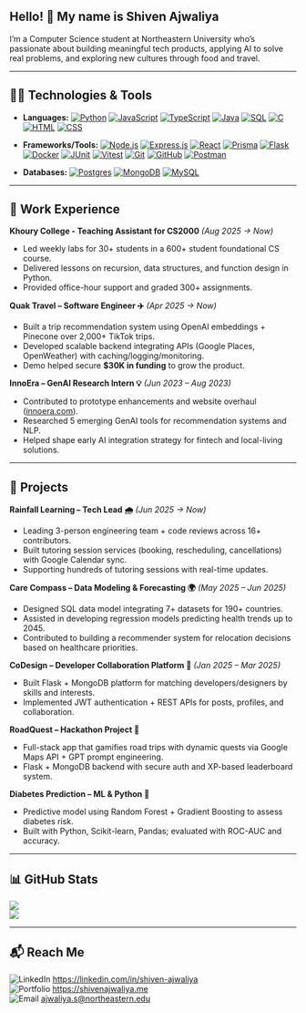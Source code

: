 ## Hello! 👋 My name is Shiven Ajwaliya  

I’m a Computer Science student at Northeastern University who’s passionate about building meaningful tech products, applying AI to solve real problems, and exploring new cultures through food and travel.  

---

## 🧑‍💻 Technologies & Tools  
- **Languages:** [![Python](https://img.shields.io/badge/Python-3776AB?logo=python&logoColor=fff)](#) [![JavaScript](https://img.shields.io/badge/JavaScript-F7DF1E?logo=javascript&logoColor=000)](#) [![TypeScript](https://img.shields.io/badge/TypeScript-3178C6?logo=typescript&logoColor=fff)](#) [![Java](https://img.shields.io/badge/Java-%23ED8B00.svg?logo=openjdk&logoColor=white)](#) [![SQL](https://img.shields.io/badge/SQL-336791?logo=postgresql&logoColor=fff)](#) [![C](https://img.shields.io/badge/C-00599C?logo=c&logoColor=white)](#) [![HTML](https://img.shields.io/badge/HTML-%23E34F26.svg?logo=html5&logoColor=white)](#) 
 [![CSS](https://img.shields.io/badge/CSS-639?logo=css&logoColor=fff)](#)
  
- **Frameworks/Tools:** [![Node.js](https://img.shields.io/badge/Node.js-6DA55F?logo=node.js&logoColor=white)](#) [![Express.js](https://img.shields.io/badge/Express.js-%23404d59.svg?logo=express&logoColor=%2361DAFB)](#) [![React](https://img.shields.io/badge/React-%2320232a.svg?logo=react&logoColor=%2361DAFB)](#) [![Prisma](https://img.shields.io/badge/Prisma-2D3748?logo=prisma&logoColor=white)](#) [![Flask](https://img.shields.io/badge/Flask-000?logo=flask&logoColor=fff)](#) [![Docker](https://img.shields.io/badge/Docker-2496ED?logo=docker&logoColor=fff)](#) [![JUnit](https://img.shields.io/badge/JUnit-C21325?logo=junit5&logoColor=fff)](#) [![Vitest](https://img.shields.io/badge/Vitest-6E9F18?logo=vitest&logoColor=fff)](#) [![Git](https://img.shields.io/badge/Git-F05032?logo=git&logoColor=fff)](#) [![GitHub](https://img.shields.io/badge/GitHub-%23121011.svg?logo=github&logoColor=white)](#)
 [![Postman](https://img.shields.io/badge/Postman-FF6C37?logo=postman&logoColor=white)](#)
- **Databases:** [![Postgres](https://img.shields.io/badge/Postgres-%23316192.svg?logo=postgresql&logoColor=white)](#) [![MongoDB](https://img.shields.io/badge/MongoDB-%234ea94b.svg?logo=mongodb&logoColor=white)](#) [![MySQL](https://img.shields.io/badge/MySQL-4479A1?logo=mysql&logoColor=fff)](#)

---

## 💼 Work Experience  

**Khoury College - Teaching Assistant for CS2000** *(Aug 2025 → Now)*  
- Led weekly labs for 30+ students in a 600+ student foundational CS course.  
- Delivered lessons on recursion, data structures, and function design in Python.  
- Provided office-hour support and graded 300+ assignments.  

**Quak Travel – Software Engineer ✈️** *(Apr 2025 → Now)*  
- Built a trip recommendation system using OpenAI embeddings + Pinecone over 2,000+ TikTok trips.  
- Developed scalable backend integrating APIs (Google Places, OpenWeather) with caching/logging/monitoring.  
- Demo helped secure **$30K in funding** to grow the product.  

**InnoEra – GenAI Research Intern 💡** *(Jun 2023 – Aug 2023)*  
- Contributed to prototype enhancements and website overhaul ([innoera.com](https://linkedin.com/in/shiven-ajwaliya)).  
- Researched 5 emerging GenAI tools for recommendation systems and NLP.  
- Helped shape early AI integration strategy for fintech and local-living solutions.  

---

## 🚀 Projects  

**Rainfall Learning – Tech Lead 🌧️** *(Jun 2025 → Now)*  
- Leading 3-person engineering team + code reviews across 16+ contributors.  
- Built tutoring session services (booking, rescheduling, cancellations) with Google Calendar sync.  
- Supporting hundreds of tutoring sessions with real-time updates.  

**Care Compass – Data Modeling & Forecasting 🌍** *(May 2025 – Jun 2025)*  
- Designed SQL data model integrating 7+ datasets for 190+ countries.  
- Assisted in developing regression models predicting health trends up to 2045.  
- Contributed to building a recommender system for relocation decisions based on healthcare priorities.  

**CoDesign – Developer Collaboration Platform 🤝** *(Jan 2025 – Mar 2025)*  
- Built Flask + MongoDB platform for matching developers/designers by skills and interests.  
- Implemented JWT authentication + REST APIs for posts, profiles, and collaboration.  

**RoadQuest – Hackathon Project 🚌**  
- Full-stack app that gamifies road trips with dynamic quests via Google Maps API + GPT prompt engineering.  
- Flask + MongoDB backend with secure auth and XP-based leaderboard system.  

**Diabetes Prediction – ML & Python 🧪**  
- Predictive model using Random Forest + Gradient Boosting to assess diabetes risk.  
- Built with Python, Scikit-learn, Pandas; evaluated with ROC-AUC and accuracy.  

---

## 📊 GitHub Stats  
![](https://nirzak-streak-stats.vercel.app/?user=RemainingDelta&theme=dark&hide_border=false)  
![](https://github-readme-stats.vercel.app/api/top-langs/?username=remainingdelta&theme=dark&hide_border=false&layout=compact&hide=Jupyter%20Notebook)  

---

## 📬 Reach Me  
![LinkedIn](https://custom-icon-badges.demolab.com/badge/LinkedIn-0A66C2?logo=linkedin-white&logoColor=fff) https://linkedin.com/in/shiven-ajwaliya   
![Portfolio](https://img.shields.io/badge/Portfolio-000000?logo=vercel&logoColor=white) https://shivenajwaliya.me    
![Email](https://img.shields.io/badge/Email-D14836?logo=gmail&logoColor=white)   ajwaliya.s@northeastern.edu  
